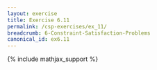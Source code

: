 ```yaml
---
layout: exercise
title: Exercise 6.11
permalink: /csp-exercises/ex_11/
breadcrumb: 6-Constraint-Satisfaction-Problems
canonical_id: ex6.11
---
```


{% include mathjax_support %}

